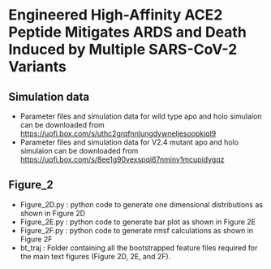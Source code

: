 # Engineered High-Affinity ACE2 Peptide Mitigates ARDS and Death Induced by Multiple SARS-CoV-2 Variants

## Simulation data 
- Parameter files and simulation data for wild type apo and holo simulaion can be downloaded from https://uofi.box.com/s/uthc2grqfnnlungdywneljesoopkiql9
- Parameter files and simulation data for V2.4 mutant apo and holo simulaion can be downloaded from https://uofi.box.com/s/8ee1g90vexspqi67nminv1mcupidygqz

## Figure_2
- Figure_2D.py : python code to generate one dimensional distributions as shown in Figure 2D
- Figure_2E.py : python code to generate bar plot as shown in Figure 2E
- Figure_2F.py : python code to generate rmsf calculations as shown in Figure 2F
- bt_traj : Folder containing all the bootstrapped feature files required for the main text figures (Figure 2D, 2E, and 2F).  
